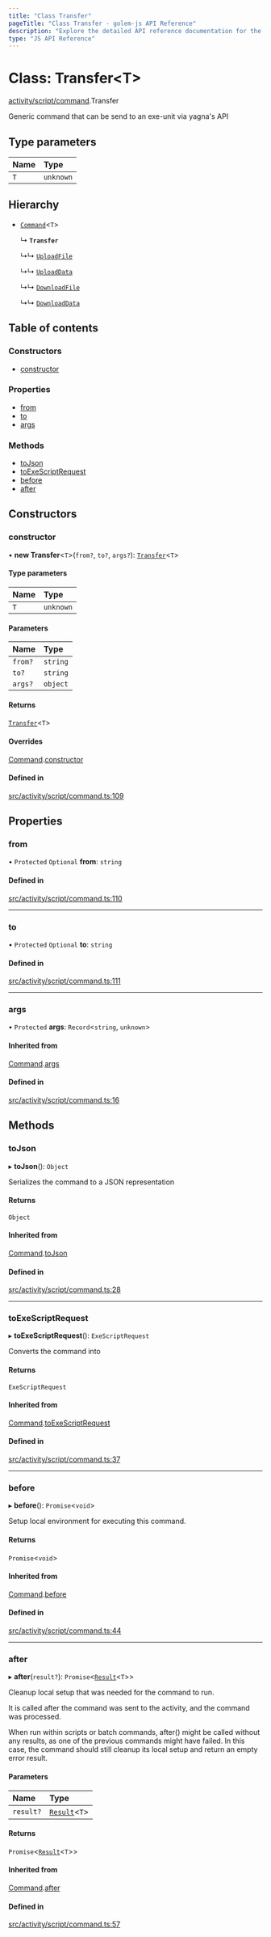 ```yaml
---
title: "Class Transfer"
pageTitle: "Class Transfer - golem-js API Reference"
description: "Explore the detailed API reference documentation for the Class Transfer within the golem-js SDK for the Golem Network."
type: "JS API Reference"
---
```

# Class: Transfer\<T\>

[activity/script/command](../modules/activity_script_command).Transfer

Generic command that can be send to an exe-unit via yagna's API

## Type parameters

| Name | Type |
| :------ | :------ |
| `T` | `unknown` |

## Hierarchy

- [`Command`](activity_script_command.Command)\<`T`\>

  ↳ **`Transfer`**

  ↳↳ [`UploadFile`](activity_script_command.UploadFile)

  ↳↳ [`UploadData`](activity_script_command.UploadData)

  ↳↳ [`DownloadFile`](activity_script_command.DownloadFile)

  ↳↳ [`DownloadData`](activity_script_command.DownloadData)

## Table of contents

### Constructors

- [constructor](activity_script_command.Transfer#constructor)

### Properties

- [from](activity_script_command.Transfer#from)
- [to](activity_script_command.Transfer#to)
- [args](activity_script_command.Transfer#args)

### Methods

- [toJson](activity_script_command.Transfer#tojson)
- [toExeScriptRequest](activity_script_command.Transfer#toexescriptrequest)
- [before](activity_script_command.Transfer#before)
- [after](activity_script_command.Transfer#after)

## Constructors

### constructor

• **new Transfer**\<`T`\>(`from?`, `to?`, `args?`): [`Transfer`](activity_script_command.Transfer)\<`T`\>

#### Type parameters

| Name | Type |
| :------ | :------ |
| `T` | `unknown` |

#### Parameters

| Name | Type |
| :------ | :------ |
| `from?` | `string` |
| `to?` | `string` |
| `args?` | `object` |

#### Returns

[`Transfer`](activity_script_command.Transfer)\<`T`\>

#### Overrides

[Command](activity_script_command.Command).[constructor](activity_script_command.Command#constructor)

#### Defined in

[src/activity/script/command.ts:109](https://github.com/golemfactory/golem-js/blob/570126bc/src/activity/script/command.ts#L109)

## Properties

### from

• `Protected` `Optional` **from**: `string`

#### Defined in

[src/activity/script/command.ts:110](https://github.com/golemfactory/golem-js/blob/570126bc/src/activity/script/command.ts#L110)

___

### to

• `Protected` `Optional` **to**: `string`

#### Defined in

[src/activity/script/command.ts:111](https://github.com/golemfactory/golem-js/blob/570126bc/src/activity/script/command.ts#L111)

___

### args

• `Protected` **args**: `Record`\<`string`, `unknown`\>

#### Inherited from

[Command](activity_script_command.Command).[args](activity_script_command.Command#args)

#### Defined in

[src/activity/script/command.ts:16](https://github.com/golemfactory/golem-js/blob/570126bc/src/activity/script/command.ts#L16)

## Methods

### toJson

▸ **toJson**(): `Object`

Serializes the command to a JSON representation

#### Returns

`Object`

#### Inherited from

[Command](activity_script_command.Command).[toJson](activity_script_command.Command#tojson)

#### Defined in

[src/activity/script/command.ts:28](https://github.com/golemfactory/golem-js/blob/570126bc/src/activity/script/command.ts#L28)

___

### toExeScriptRequest

▸ **toExeScriptRequest**(): `ExeScriptRequest`

Converts the command into

#### Returns

`ExeScriptRequest`

#### Inherited from

[Command](activity_script_command.Command).[toExeScriptRequest](activity_script_command.Command#toexescriptrequest)

#### Defined in

[src/activity/script/command.ts:37](https://github.com/golemfactory/golem-js/blob/570126bc/src/activity/script/command.ts#L37)

___

### before

▸ **before**(): `Promise`\<`void`\>

Setup local environment for executing this command.

#### Returns

`Promise`\<`void`\>

#### Inherited from

[Command](activity_script_command.Command).[before](activity_script_command.Command#before)

#### Defined in

[src/activity/script/command.ts:44](https://github.com/golemfactory/golem-js/blob/570126bc/src/activity/script/command.ts#L44)

___

### after

▸ **after**(`result?`): `Promise`\<[`Result`](activity_results.Result)\<`T`\>\>

Cleanup local setup that was needed for the command to run.

It is called after the command was sent to the activity, and the command was processed.

When run within scripts or batch commands, after() might be called without any results, as one of the previous
commands might have failed. In this case, the command should still cleanup its local setup and return an empty
error result.

#### Parameters

| Name | Type |
| :------ | :------ |
| `result?` | [`Result`](activity_results.Result)\<`T`\> |

#### Returns

`Promise`\<[`Result`](activity_results.Result)\<`T`\>\>

#### Inherited from

[Command](activity_script_command.Command).[after](activity_script_command.Command#after)

#### Defined in

[src/activity/script/command.ts:57](https://github.com/golemfactory/golem-js/blob/570126bc/src/activity/script/command.ts#L57)
